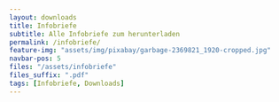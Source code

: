```yaml
---
layout: downloads
title: Infobriefe
subtitle: Alle Infobriefe zum herunterladen
permalink: /infobriefe/
feature-img: "assets/img/pixabay/garbage-2369821_1920-cropped.jpg"
navbar-pos: 5
files: "/assets/infobriefe"
files_suffix: ".pdf"
tags: [Infobriefe, Downloads]
---
```

